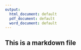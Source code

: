 ```yaml
---
output:
  html_document: default
  pdf_document: default
  word_document: default
---
```

## This is a markdown file
